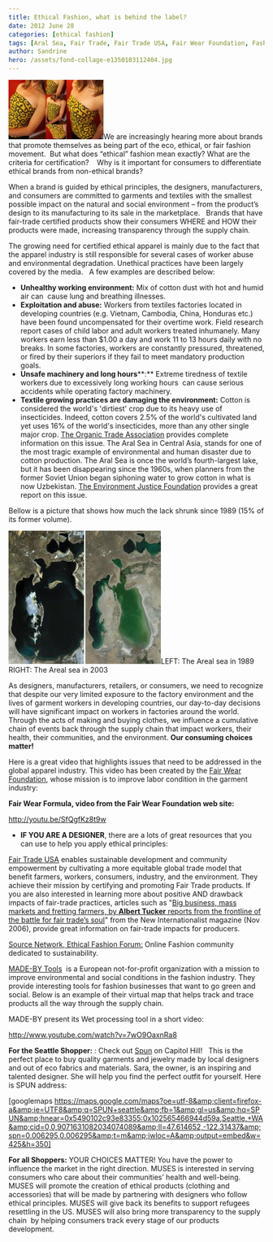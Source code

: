```yaml
---
title: Ethical Fashion, what is behind the label?
date: 2012 June 28
categories: [ethical fashion]
tags: [Aral Sea, Fair Trade, Fair Trade USA, Fair Wear Foundation, Fashion, New Internationalist, Organic Trade Association, SPUN]
author: Sandrine
hero: /assets/fond-collage-e1350103112404.jpg
---
```

[![](/assets/ethical-fashion-burkina.jpg?w=150 "Custom made top from Ouagadougou Burkina Faso")](http://musesseattle.files.wordpress.com/2012/06/ethical-fashion-burkina-e1346050455119.jpg)We are increasingly hearing more about brands that promote themselves as being part of the eco, ethical, or fair fashion movement.  But what does “ethical” fashion mean exactly? What are the criteria for certification?    Why is it important for consumers to differentiate ethical brands from non-ethical brands?

When a brand is guided by ethical principles, the designers, manufacturers, and consumers are committed to garments and textiles with the smallest possible impact on the natural and social environment – from the product’s design to its manufacturing to its sale in the marketplace.   Brands that have fair-trade certified products show their consumers WHERE and HOW their products were made, increasing transparency through the supply chain.

The growing need for certified ethical apparel is mainly due to the fact that the apparel industry is still responsible for several cases of worker abuse and environmental degradation. Unethical practices have been largely covered by the media.   A few examples are described below:

*   **Unhealthy working environment:** Mix of cotton dust with hot and humid air can  cause lung and breathing illnesses.
*   **Exploitation and abuse:** Workers from textiles factories located in developing countries (e.g. Vietnam, Cambodia, China, Honduras etc.) have been found uncompensated for their overtime work. Field research report cases of child labor and adult workers treated inhumanely. Many workers earn less than $1.00 a day and work 11 to 13 hours daily with no breaks. In some factories, workers are constantly pressured, threatened, or fired by their superiors if they fail to meet mandatory production goals.
*   **Unsafe machinery and long hours****:** Extreme tiredness of textile workers due to excessively long working hours  can cause serious accidents while operating factory machinery.
*   **Textile growing practices are damaging the environment:** Cotton is considered the world's 'dirtiest' crop due to its heavy use of insecticides. Indeed, cotton covers 2.5% of the world's cultivated land yet uses 16% of the world's insecticides, more than any other single major crop. [The Organic Trade Association](http://www.ota.com/organic/environment/cotton_environment.html) provides complete information on this issue. The Aral Sea in Central Asia, stands for one of the most tragic example of environmental and human disaster due to cotton production. The Aral Sea is once the world’s fourth-largest lake, but it has been disappearing since the 1960s, when planners from the former Soviet Union began siphoning water to grow cotton in what is now Uzbekistan. [The Environment Justice Foundation](http://www.ejfoundation.org/page146.html) provides a great report on this issue.

Bellow is a picture that shows how much the lack shrunk since 1989 (15% of its former volume).

[![](/assets/aral_sea_x2.jpg "Areal Sea")](http://musesseattle.files.wordpress.com/2012/06/aral_sea_x2.jpg)LEFT: The Areal sea in 1989  
RIGHT: The Areal sea in 2003

As designers, manufacturers, retailers, or consumers, we need to recognize that despite our very limited exposure to the factory environment and the lives of garment workers in developing countries, our day-to-day decisions will have significant impact on workers in factories around the world. Through the acts of making and buying clothes, we influence a cumulative chain of events back through the supply chain that impact workers, their health, their communities, and the environment. **Our consuming choices matter!**

Here is a great video that highlights issues that need to be addressed in the global apparel industry. This video has been created by the [Fair Wear Foundation](http://www.fairwear.org/), whose mission is to improve labor condition in the garment industry:

**Fair Wear Formula, video from the Fair Wear Foundation web site:**

http://youtu.be/SfQgfKz8t9w

*   **IF YOU ARE A DESIGNER**, there are a lots of great resources that you can use to help you apply ethical principles:

[Fair Trade USA](http://www.fairtradeusa.org/certification/producers/apparel-linens) enables sustainable development and community empowerment by cultivating a more equitable global trade model that benefit farmers, workers, consumers, industry, and the environment. They achieve their mission by certifying and promoting Fair Trade products. If you are also interested in learning more about positive AND drawback impacts of fair-trade practices, articles such as "[Big business, mass markets and fretting farmers, by **Albert Tucker** reports from the frontline of the battle for fair trade’s soul](http://www.newint.org/features/2006/11/01/fairtrade/)" from the New Internationalist magazine (Nov 2006), provide great information on fair-trade impacts for producers.[  
](http://www.fairtradeusa.org/certification/producers/apparel-linens)

[Source Network, Ethical Fashion Forum:](http://ethicalfashionforum.ning.com/group/usa) Online Fashion community dedicated to sustainability.

[MADE-BY Tools](http://www.made-by.org/content/our-tools)  is a European not-for-profit organization with a mission to improve environmental and social conditions in the fashion industry. They provide interesting tools for fashion businesses that want to go green and social. Below is an example of their virtual map that helps track and trace products all the way through the supply chain.

MADE-BY present its Wet processing tool in a short video:

http://www.youtube.com/watch?v=7wO9OaxnRa8

**For the Seattle Shopper:** : Check out [Spun](http://choosespun.com/index.html) on Capitol Hill!   This is the perfect place to buy quality garments and jewelry made by local designers and out of eco fabrics and materials. Sara, the owner, is an inspiring and talented designer. She will help you find the perfect outfit for yourself. Here is SPUN address:

[googlemaps https://maps.google.com/maps?oe=utf-8&amp;client=firefox-a&amp;ie=UTF8&amp;q=SPUN+seattle&amp;fb=1&amp;gl=us&amp;hq=SPUN&amp;hnear=0x5490102c93e83355:0x102565466944d59a,Seattle,+WA&amp;cid=0,0,9071631082034074089&amp;ll=47.614652,-122.31437&amp;spn=0.006295,0.006295&amp;t=m&amp;iwloc=A&amp;output=embed&w=425&h=350]

**For all Shoppers:** YOUR CHOICES MATTER! You have the power to influence the market in the right direction. MUSES is interested in serving consumers who care about their communities’ health and well-being. MUSES will promote the creation of ethical products (clothing and accessories) that will be made by partnering with designers who follow ethical principles. MUSES will give back its benefits to support refugees resettling in the US. MUSES will also bring more transparency to the supply chain  by helping consumers track every stage of our products development.